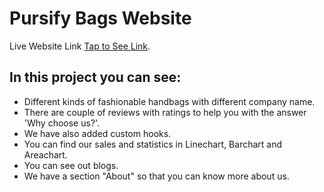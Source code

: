 # Pursify Bags Website

Live Website Link [Tap to See Link](https://pursify-bags-by-ishika.netlify.app/).

## In this project you can see:
 
 * Different kinds of fashionable handbags with different company name.
 * There are couple of reviews with ratings to help you with the answer 'Why choose us?'.
 * We have also added custom hooks.
 * You can find our sales and statistics in Linechart, Barchart and Areachart.
 * You can see out blogs.
 * We have a section "About" so that you can know more about us.